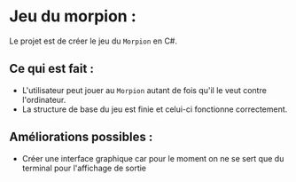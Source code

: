 # Jeu du morpion :
Le projet est de créer le jeu du `Morpion` en C#.
## Ce qui est fait :
- L'utilisateur peut jouer au `Morpion` autant de fois qu'il le veut contre l'ordinateur.
- La structure de base du jeu est finie et celui-ci fonctionne correctement.

## Améliorations possibles : 
- Créer une interface graphique car pour le moment on ne se sert que du terminal pour l'affichage de sortie

